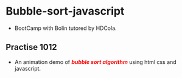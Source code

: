 # Bubble-sort-javascript

- BootCamp with Bolin tutored by HDCola.

## Practise 1012

- An animation demo of <span style="color:red"> **_bubble sort algorithm_** </span>using html css and javascript.
